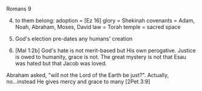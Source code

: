 Romans 9


4) to them belong:
adoption = [Ez 16]
glory = Shekinah
covenants = Adam, Noah, Abraham, Moses, David
law = Torah
temple = sacred space


11) God's election pre-dates any humans' creation


13) [Mal 1:2b] God's hate is not merit-based but His own perogative.
Justice is owed to humanity, grace is not.
The great mystery is not that Esau was hated but that Jacob was loved.

Abraham asked, "will not the Lord of the Earth be just?".  Actually, no...instead He gives mercy and grace to many [2Pet 3:9]

